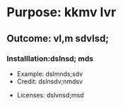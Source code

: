 
# Purpose: kkmv lvr 
## Outcome: vl,m sdvlsd; 
### Installlation:dslnsd; mds 
- Example: dslmnds;sdv 
- Credit: dslnsdv;nmdsv  
* Licenses: dslvnsd;msd 
    